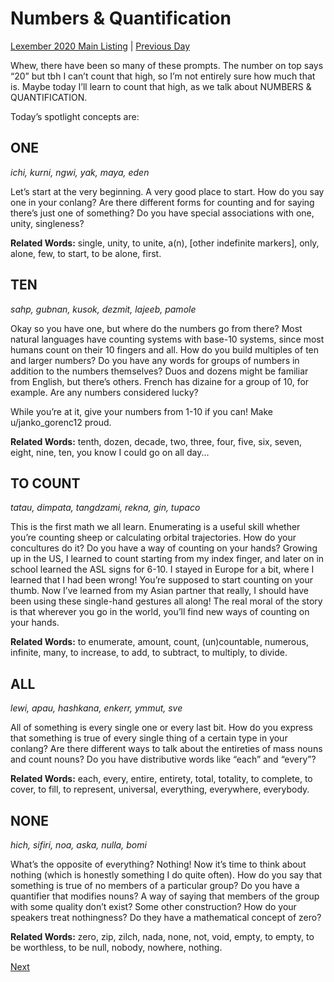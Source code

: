 # Numbers & Quantification
[Lexember 2020 Main Listing](_prompts/r-conlangs/lexember/2020/toc_lex20.md) | [Previous Day](_prompts/r-conlangs/lexember/2020/prompts/w3/19.md)

Whew, there have been so many of these prompts. The number on top says “20” but tbh I can’t count that high, so I’m not entirely sure how much that is. Maybe today I’ll learn to count that high, as we talk about NUMBERS & QUANTIFICATION.

Today’s spotlight concepts are:

## ONE

_ichi, kurni, ngwi, yak, maya, eden_

Let’s start at the very beginning. A very good place to start. How do you say one in your conlang? Are there different forms for counting and for saying there’s just one of something? Do you have special associations with one, unity, singleness?

**Related Words:** single, unity, to unite, a(n), [other indefinite markers], only, alone, few, to start, to be alone, first.

## TEN

_sahp, gubnan, kusok, dezmit, lajeeb, pamole_

Okay so you have one, but where do the numbers go from there? Most natural languages have counting systems with base-10 systems, since most humans count on their 10 fingers and all. How do you build multiples of ten and larger numbers? Do you have any words for groups of numbers in addition to the numbers themselves? Duos and dozens might be familiar from English, but there’s others. French has dizaine for a group of 10, for example. Are any numbers considered lucky?

While you’re at it, give your numbers from 1-10 if you can! Make u/janko_gorenc12 proud.

**Related Words:** tenth, dozen, decade, two, three, four, five, six, seven, eight, nine, ten, you know I could go on all day...

## TO COUNT

_tatau, dimpata, tangdzami, rekna, gin, tupaco_

This is the first math we all learn. Enumerating is a useful skill whether you’re counting sheep or calculating orbital trajectories. How do your concultures do it? Do you have a way of counting on your hands? Growing up in the US, I learned to count starting from my index finger, and later on in school learned the ASL signs for 6-10. I stayed in Europe for a bit, where I learned that I had been wrong! You’re supposed to start counting on your thumb. Now I’ve learned from my Asian partner that really, I should have been using these single-hand gestures all along! The real moral of the story is that wherever you go in the world, you’ll find new ways of counting on your hands.

**Related Words:** to enumerate, amount, count, (un)countable, numerous, infinite, many, to increase, to add, to subtract, to multiply, to divide.

## ALL

_lewi, apau, hashkana, enkerr, ymmut, sve_

All of something is every single one or every last bit. How do you express that something is true of every single thing of a certain type in your conlang? Are there different ways to talk about the entireties of mass nouns and count nouns? Do you have distributive words like “each” and “every”?

**Related Words:** each, every, entire, entirety, total, totality, to complete, to cover, to fill, to represent, universal, everything, everywhere, everybody.

## NONE

_hich, sifiri, noa, aska, nulla, bomi_

What’s the opposite of everything? Nothing! Now it’s time to think about nothing (which is honestly something I do quite often). How do you say that something is true of no members of a particular group? Do you have a quantifier that modifies nouns? A way of saying that members of the group with some quality don’t exist? Some other construction? How do your speakers treat nothingness? Do they have a mathematical concept of zero?

**Related Words:** zero, zip, zilch, nada, none, not, void, empty, to empty, to be worthless, to be null, nobody, nowhere, nothing.

[Next](_prompts/r-conlangs/lexember/2020/prompts/w3/21.md)
